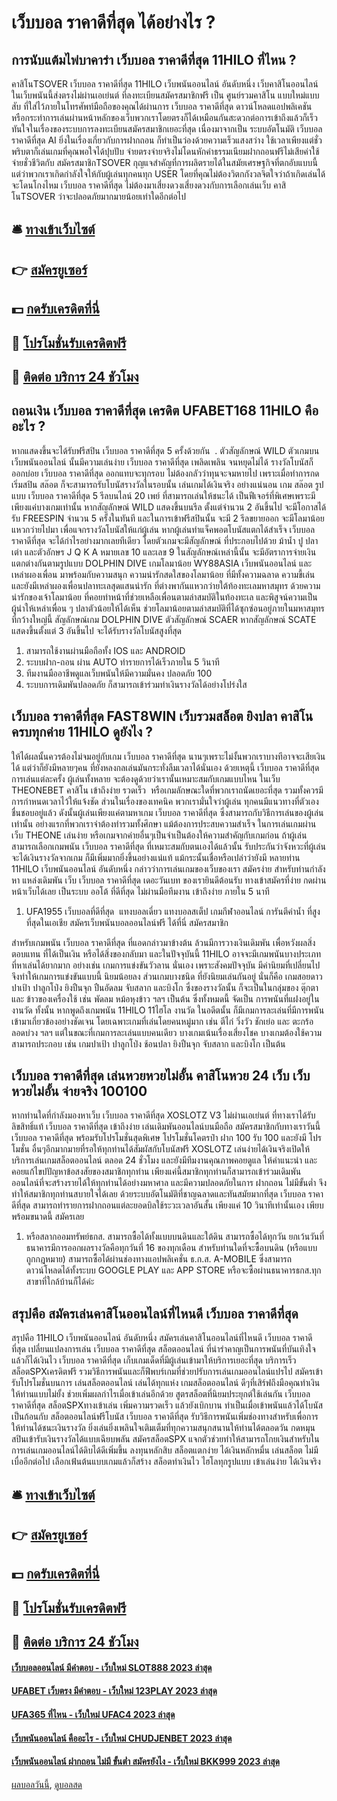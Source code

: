 # เว็บบอล ราคาดีที่สุด ได้อย่างไร ?
## การนับแต้มไพ่บาคาร่า เว็บบอล ราคาดีที่สุด 11HILO ที่ไหน ?
คาสิโนTSOVER เว็บบอล ราคาดีที่สุด 11HILO เว็บพนันออนไลน์ อันดับหนึ่ง เว็บคาสิโนออนไลน์ ในเว็บพนันนี้ส่งตรงไม่ผ่านเอเย่นต์ ที่ลงทะเบียนสมัครสมาชิกฟรี เป็น ศูนย์รวมคาสิโน แบบใหม่แบบสับ ที่ใส่ไว้ภายในโทรศัพท์มือถือของคุณได้ผ่านการ เว็บบอล ราคาดีที่สุด ดาวน์โหลดแอปพลิเคชัน หรือกระทำการเล่นผ่านหน้าหลักของเว็บพวกเราโดยตรงก็ได้เหมือนกันสะดวกต่อการเข้าถึงแล้วก็เร็วทันใจในเรื่องของระบบการลงทะเบียนสมัครสมาชิกเยอะที่สุด เนื่องมาจากเป็น ระบบอัตโนมัติ เว็บบอล ราคาดีที่สุด AI ยิ่งในเรื่องเกี่ยวกับการฝากถอน ก็ทำเป็นว่องด้วยความเร็วแสงสว่าง ใช้เวลาเพียงแต่ชั่วพริบตาก็เล่นเกมที่คุณพอใจได้ปุบปับ จ่ายตรงจ่ายจริงไม่โดนหักค่าธรรมเนียมฝากถอนฟรีไม่เสียค่าใช้จ่ายชั่วชีวิตกับ สมัครสมาชิกTSOVER กุญแจสำคัญที่การผลิตรายได้ในสมัยเศรษฐกิจที่ตกอับแบบนี้ แต่ว่าพวกเราเกิดกำลังใจให้กับผู้เล่นทุกคนทุก USER โดยที่คุณไม่ต้องวิตกกังวลจิตใจว่าถ้าเกิดเล่นได้จะโดนโกงไหม เว็บบอล ราคาดีที่สุด ไม่ต้องมาเสี่ยงดวงเสี่ยงดวงกับการเลือกเล่นเว็บ คาสิโนTSOVER ว่าจะปลอดภัยมากมายน้อยเท่าใดอีกต่อไป

## 🛎 [ทางเข้าเว็บไซต์](https://bit.ly/3SdLNi2)
## 👉 [สมัครยูเซอร์](https://bit.ly/3SdLNi2)
## 💵 [กดรับเครดิตที่นี่](https://bit.ly/3dyRKHj)
## 👑 [โปรโมชั่นรับเครดิตฟรี](https://bit.ly/3dyRKHj)
## 📱 [ติดต่อ บริการ 24 ชัวโมง](https://bit.ly/3dyRKHj)

## ถอนเงิน เว็บบอล ราคาดีที่สุด เครดิต UFABET168 11HILO คืออะไร ?
หากแสดงขึ้นจะได้รับฟรีสปิน เว็บบอล ราคาดีที่สุด 5 ครั้งด้วยกัน  .
ตัวสัญลักษณ์ WILD
ตัวเกมบน เว็บพนันออนไลน์ นั้นมีความเล่นง่าย เว็บบอล ราคาดีที่สุด เพลิดเพลิน จนหยุดไม่ได้ รางวัลโบนัสก็ออกบ่อย เว็บบอล ราคาดีที่สุด ออกแทบจะทุกรอบ ไม่ต้องกลัวว่าทุนจะจมหายไป เพราะเมื่อทำการกดเริ่มสปิน สล๊อต ก็จะสามารถรับโบนัสรางวัลในรอบนั้น เล่นเกมได้เงินจริง อย่างแน่นอน
เกม สล๊อต รูปแบบ เว็บบอล ราคาดีที่สุด 5 รีลบนไลน์ 20 เพย์ ที่สามารถเล่นให้ชนะได้ เป็นฟีเจอร์ที่พิเศษเพราะมีเพียงแค่บางเกมเท่านั้น หากสัญลักษณ์ WILD แสดงขึ้นบนรีล ตั้งแต่จำนวน 2 อันขึ้นไป จะมีโอกาสได้รับ FREESPIN จำนวน 5 ครั้งในทันที และในการเข้าฟรีสปินนั้น จะมี 2 รีลขยายออก จะมีโลมาน้อยแหวกว่ายไปมา เพื่อแจกรางวัลโบนัสให้แก่ผู้เล่น หากผู้เล่นทำแจ็คพอตโบนัสแตกได้สำเร็จ เว็บบอล ราคาดีที่สุด จะได้กำไรอย่างมากเลยทีเดียว
โดยตัวเกมจะมีสัญลักษณ์ ที่ประกอบไปด้วย ม้าน้ำ ปู ปลา เต่า และตัวอักษร J Q K A หมายเลข 10 และเลข 9 ในสัญลักษณ์เหล่านี้นั้น จะมีอัตราการจ่ายเงินแตกต่างกันตามรูปแบบ
DOLPHIN DIVE เกมโลมาน้อย WY88ASIA เว็บพนันออนไลน์ และเหล่าผองเพื่อน มาพร้อมกับความสนุก ความน่ารักสดใสของโลมาน้อย ที่มีทั้งความฉลาด ความขี้เล่น และยังมีเหล่าผองเพื่อนปลาทะเลสุดแสนน่ารัก ที่ต่างพากันแหวกว่ายใต้ท้องทะเลมหาสมุทร ด้วยความน่ารักของเจ้าโลมาน้อย ที่คอยทำหน้าที่ช่วยเหลือเพื่อนตามล่าสมบัติในท้องทะเล และพิสูจน์ความเป็นผู้นำให้เหล่าเพื่อน ๆ ปลาตัวน้อยให้ได้เห็น ช่วยโลมาน้อยตามล่าสมบัติที่ได้ซุกซ่อนอยู่ภายในมหาสมุทรที่กว้างใหญ่นี้
สัญลักษณ์เกม DOLPHIN DIVE
ตัวสัญลักษณ์ SCAER
หากสัญลักษณ์ SCATE แสดงขึ้นตั้งแต่ 3 อันขึ้นไป จะได้รับรางวัลโบนัสสูงที่สุด
1. สามารถใช้งานผ่านมือถือทั้ง IOS และ ANDROID
2. ระบบฝาก-ถอน ผ่าน AUTO ทำรายการได้เร็วภายใน 5 วินาที
3. ทีมงานมืออาชีพดูแลเว็บพนันให้มีความมั่นคง ปลอดภัย 100
4. ระบบการเดิมพันปลอดภัย ก็สามารถเข้าร่วมทำเงินรางวัลได้อย่างโปร่งใส

## เว็บบอล ราคาดีที่สุด FAST8WIN เว็บรวมสล็อต ยิงปลา คาสิโน ครบทุกค่าย 11HILO ดูยังไง ?
ให้ได้ผลนั้นควรต้องไม่จมอยู่กับเกม เว็บบอล ราคาดีที่สุด นานๆเพราะไม่งั้นพวกเราบางทีอาจจะเสียเงินได้ แต่ว่าก็ยังมีหลายๆคน ที่ยังหลงกลเล่นมันกระทั่งลืมเวลาได้นั่นเอง ด้วยเหตุนี้ เว็บบอล ราคาดีที่สุด การเล่นแต่ละครั้ง ผู้เล่นทั้งหลาย จะต้องดูด้วยว่าเรานั้นเหมาะสมกับเกมแบบไหน ในเว็บ THEONEBET คาสิโน เข้าถึงง่าย รวดเร็ว  หรือเกมลักษณะใดที่พวกเราถนัดเยอะที่สุด รวมทั้งควรมีการกำหนดเวลาไว้ให้แจ้งชัด ส่วนในเรื่องของเทคนิค พวกเรามั่นใจว่าผู้เล่น ทุกคนมีแนวทางที่ตัวเอง ชื่นชอบอยู่แล้ว ดังนั้นผู้เล่นเพียงแค่ตามหาเกม เว็บบอล ราคาดีที่สุด ซึ่งสามารถกับวิธีการเล่นของผู้เล่นเท่านั้น
อย่างแรกที่พวกเราจำต้องทำรวมทั้งศึกษา แม้ต้องการประสบความสำเร็จ ในการเล่นเกมผ่านเว็บ THEONE เล่นง่าย หรือเกมจากค่ายอื่นๆเป็นจำเป็นต้องให้ความสำคัญกับเกมก่อน ถ้าผู้เล่นสามารถเลือกเกมพนัน เว็บบอล ราคาดีที่สุด ที่เหมาะสมกับตนเองได้แล้วนั้น รับประกันว่าจังหวะที่ผู้เล่น จะได้เงินรางวัลจากเกม ก็มีเพิ่มมากยิ่งขึ้นอย่างแน่แท้ แม้กระนั้นเชื่อหรือเปล่าว่ายังมี หลายท่าน 11HILO เว็บพนันออนไลน์ อันดับหนึ่ง กล่าวว่าการเล่นเกมของเว็บของเรา สมัครง่าย
สำหรับท่านกำลังหา แหล่งเดิมพัน เว็บ เว็บบอล ราคาดีที่สุด เดอะวันเบท ของเรายินดีต้อนรับ ทางเข้าสมัครที่ง่าย กดผ่านหน้าเว็บได้เลย เป็นระบบ ออโต้ ที่ดีที่สุด ไม่ผ่านมือทีมงาน เข้าถึงง่าย ภายใน 5 นาที
1. UFA1955 เว็บบอลที่ดีที่สุด  แทงบอลเดี่ยว แทงบอลสเต็ป เกมกีฬาออนไลน์ การันตีค่าน้ำ ที่สูงที่สุดในเอเชีย สมัครเว็บพนันบอลออนไลน์ฟรี ได้ที่นี่ สมัครสมาชิก

สำหรับเกมพนัน เว็บบอล ราคาดีที่สุด ที่แอดกล่าวมาข้างต้น ล้วนมีการวางเงินเดิมพัน เพื่อหวังผลสิ่งตอบแทน ที่ได้เป็นเงิน หรือได้สิ่งของกลับมา และในปัจจุบันนี้ 11HILO อาจจะมีเกมพนันบางประเภท ที่หาเล่นได้ยากมาก อย่างเช่น เกมการแข่งขันวัวลาน นั่นเอง เพราะสังคมปัจจุบัน มีค่านิยมที่เปลี่ยนไป จึงทำให้เกมการแข่งขันแบบนี้ นิยมน้อยลง
ส่วนเกมบางชนิด ที่ยังนิยมเล่นกันอยู่ นั่นก็คือ เกมสอยดาว ปาเป้า ปาลูกโป่ง ยิงปืนจุก ปืนอัดลม จับสลาก และบิงโก ซึ่งของรางวัลนั้น ก็จะเป็นในกลุ่มของ ตุ๊กตา และ ข้าวของเครื่องใช้ เช่น พัดลม หม้อหุงข้าว ฯลฯ เป็นต้น ซึ่งทั้งหมดนี้ จัดเป็น การพนันที่แฝงอยู่ในงานวัด ทั้งนั้น
หากพูดถึงเกมพนัน 11HILO 11ไฮโล งานวัด ในอดีตนั้น ก็มีเกมการละเล่นที่มีการพนันเข้ามาเกี่ยวข้องอย่างชัดเจน โดยเฉพาะเกมที่เล่นโดยคนหมู่มาก เช่น ตีไก่ วิ่งวัว ชักเย่อ และ ตะกร้อลอดบ่วง ฯลฯ แต่ในขณะที่เกมการละเล่นแบบคนเดียว บางเกมเน้นเรื่องเสี่ยงโชค บางเกมต้องใช้ความสามารถประกอบ เช่น เกมปาเป้า ปาลูกโป่ง ช้อนปลา ยิงปืนจุก จับสลาก และบิงโก เป็นต้น

## เว็บบอล ราคาดีที่สุด เล่นหวยหวยไม่อั้น คาสิโนหวย 24 เว็บ เว็บหวยไม่อั้น จ่ายจริง 100100
หากท่านใดที่กำลังมองหาเว็บ เว็บบอล ราคาดีที่สุด XOSLOTZ V3 ไม่ผ่านเอเย่นต์ ที่ทางเราได้รับลิขสิทธิ์แท้ เว็บบอล ราคาดีที่สุด เข้าถึงง่าย เล่นเดิมพันออนไลน์บนมือถือ สมัครสมาชิกกับทางเราวันนี้ เว็บบอล ราคาดีที่สุด พร้อมรับโปรโมชั่นสุดพิเศษ โปรโมชั่นโคตรป๋า ฝาก 100 รับ 100 และยังมี โปรโมชั่น อื่นๆอีกมากมายที่รอให้ทุกท่านได้สัมผัสกับโบนัสฟรี XOSLOTZ เล่นง่ายได้เงินจริงเปิดให้บริการเล่นเกมสล็อตออนไลน์ ตลอด 24 ชั่วโมง และยังมีทีมงานคุณภาพคอยดูแล ให้คำแนะนำ และคอยแก้ไขปปัญหาข้อสงสัยของสมาชิกทุกท่าน เพียงแค่นี้สมาชิกทุกท่านก็สามารถเข้าร่วมเดิมพันออนไลน์ที่จะสร้างรายได้ให้ทุกท่านได้อย่างมหาศาล และมีความปลอดภัยในการ ฝากถอน ไม่มีขั้นต่ำ จึงทำให้สมาชิกทุกท่านสบายใจได้เลย ด้วยระบบอัตโนมัติที่ชาญฉลาดและทันสมัยมากที่สุด เว็บบอล ราคาดีที่สุด สามารถทำรายการฝากถอนแต่ละยอดบิลใช้ระวะเวลาอันสั้น เพียงแค่ 10 วินาทีเท่านั้นเอง เพียบพร้อมขนาดนี้ สมัครเลย
1. หรือสลากออมทรัพย์ธกส. สามารถซื้อได้ทั้งแบบบนดินและใต้ดิน สามารถซื้อได้ทุกวัน ยกเว้นวันที่ธนาคารมีการออกผลรางวัลคือทุกวันที่ 16 ของทุกเดือน สำหรับท่านใดที่จะซื้อบนดิน (หรือแบบถูกกฎหมาย) สามารถซื้อได้ผ่านช่องทางแอปพลิเคชั่น ธ.ก.ส. A-MOBILE ซึ่งสามารถดาวน์โหลดได้ทั้งระบบ GOOGLE PLAY และ APP STORE หรือจะซื้อผ่านธนาคารธกส.ทุกสาขาที่ใกล้บ้านก็ได้ค่ะ

## สรุปคือ สมัครเล่นคาสิโนออนไลน์ที่ไหนดี เว็บบอล ราคาดีที่สุด
สรุปคือ 11HILO เว็บพนันออนไลน์ อันดับหนึ่ง สมัครเล่นคาสิโนออนไลน์ที่ไหนดี เว็บบอล ราคาดีที่สุด เปลี่ยนแปลงการเล่น เว็บบอล ราคาดีที่สุด สล็อตออนไลน์ ที่น่ารำคาญเป็นการพนันที่บันเทิงใจแล้วก็ได้เงินไว เว็บบอล ราคาดีที่สุด เก็บเกมเด็ดที่มีผู้เล่นเข้ามาให้บริการเยอะที่สุด บริการเร็ว สล็อตSPXเครดิตฟรี รวมวิธีการพนันและก็ฟีพบร์เกมที่ช่วยปรับการเล่นเกมออนไลน์แปรไป สมัครเข้ารับโปรโมชั่นบนการ เล่นสล็อตออนไลน์ เล่นได้ทุกแห่ง เกมสล็อตออนไลน์ ดีๆที่เสิร์ฟถึงมือคุณทำเงินให้ท่านแบบไม่ยั้ง ช่วยเพิ่มผลกำไรเมื่อเข้าเล่นอีกด้วย สูตรสล็อตที่นิยมประยุกต์ใช้เล่นกัน เว็บบอล ราคาดีที่สุด สล็อตSPXทางเข้าเล่น เพิ่มความรวดเร็ว แล้วยังเบิกบาน ทำเป็นเมื่อเข้าพนันแล้วได้โบนัสเป็นก้อนกับ สล็อตออนไลน์ฟรีโบนัส เว็บบอล ราคาดีที่สุด รับวิธีการพนันเพิ่มช่องทางสำหรับเพื่อการให้ท่านได้ชนะเงินรางวัล ยิ่งเล่นยิ่งเพลินใจเติมเต็มที่ทุกความสนุกสนานให้ท่านได้ตลอดวัน กดหมุนสปินเข้ารับเงินรางวัลได้แบบเฉียบพลัน สมัครสล็อตSPX แจกตัวช่วยทำให้สามารถโกยเงินสำหรับในการเล่นเกมออนไลน์ได้ดิบได้ดีเพิ่มขึ้น ลงทุนหลักสิบ สล็อตแตกง่าย ได้เงินหลักหมื่น เล่นสล็อต ไม่มีเบื่ออีกต่อไป เลือกเฟ้นต้นแบบเกมแล้วก็สร้าง สล็อตทำเงินไว ไฮโลทุกรูปแบบ เข้าเล่นง่าย ได้เงินจริง

## 🛎 [ทางเข้าเว็บไซต์](https://bit.ly/3SdLNi2)
## 👉 [สมัครยูเซอร์](https://bit.ly/3SdLNi2)
## 💵 [กดรับเครดิตที่นี่](https://bit.ly/3dyRKHj)
## 👑 [โปรโมชั่นรับเครดิตฟรี](https://bit.ly/3dyRKHj)
## 📱 [ติดต่อ บริการ 24 ชัวโมง](https://bit.ly/3dyRKHj)

#### [เว็บบอลออนไลน์ มีคำตอบ - เว็บใหม่ SLOT888 2023 ล่าสุด](https://atom.io/themes/เว็บบอลออนไลน์%20มีคำตอบ%20-%20เว็บใหม่%20slot888%202023%20ล่าสุด)
#### [UFABET เว็บตรง มีคำตอบ - เว็บใหม่ 123PLAY 2023 ล่าสุด](https://atom.io/themes/ufabet%20เว็บตรง%20มีคำตอบ%20-%20เว็บใหม่%20123play%202023%20ล่าสุด)
#### [UFA365 ที่ไหน - เว็บใหม่ UFAC4 2023 ล่าสุด](https://atom.io/themes/ufa365%20ที่ไหน%20-%20เว็บใหม่%20ufac4%202023%20ล่าสุด)
#### [เว็บพนันออนไลน์ คืออะไร - เว็บใหม่ CHUDJENBET 2023 ล่าสุด](https://atom.io/themes/เว็บพนันออนไลน์%20คืออะไร%20-%20เว็บใหม่%20chudjenbet%202023%20ล่าสุด)
#### [เว็บพนันออนไลน์ ฝากถอน ไม่มี ขั้นต่ำ สมัครยังไง - เว็บใหม่ BKK999 2023 ล่าสุด](https://atom.io/themes/เว็บพนันออนไลน์%20ฝากถอน%20ไม่มี%20ขั้นต่ำ%20สมัครยังไง%20-%20เว็บใหม่%20bkk999%202023%20ล่าสุด)

[ผลบอลวันนี้](https://siamsport.tv "ผลบอลวันนี้"), [ดูบอลสด](https://siamsport.tv/ดูบอลสด "ดูบอลสด")